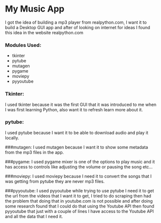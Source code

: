 # My Music App

I got the idea of building a mp3 player from realpython.com, 
I want it to build a Desktop GUI app and after of looking on internet for ideas
I found this idea in the website realpython.com

### Modules Used:
- tkinter
- pytube
- mutagen
- pygame
- moviepy
- pyyoutube

### Tkinter:
I used tkinter because it was the first GUI that it was introduced
to me when I was first learning Python, also want it to refresh learn
more about it.

### pytube:
I used pytube because I want it to be able to download 
audio and play it locally.

###mutagen:
I used mutagen because I want it to show some metadata 
from the mp3 files in the app.

###pygame:
I used pygame mixer is one of the options to play music and it has access to controls
like adjusting the volume or pausing the song etc...

###moviepy:
I used moviepy because I need it to convert the songs that 
I was getting from pytube they are never mp3 files.

###pyyoutube:
I used pyyoutube while trying to use pytube I need it to get the url
from the videos that I want it to get, I tried to do scraping then
had the problem that doing that in youtube.com is not possible and
after doing some research found that I could do that using the Youtube API
then found pyyoutube that just with a couple of lines I have access to the Youtube API
and all the data that I need it.